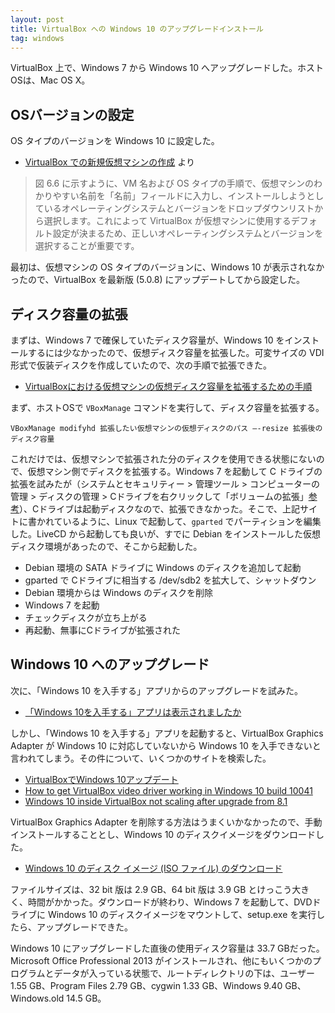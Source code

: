 ```yaml
---
layout: post
title: VirtualBox への Windows 10 のアップグレードインストール
tag: windows
---
```

VirtualBox 上で、Windows 7 から Windows 10 へアップグレードした。ホストOSは、Mac OS X。

## OSバージョンの設定

OS タイプのバージョンを Windows 10 に設定した。

- [VirtualBox での新規仮想マシンの作成](https://docs.oracle.com/cd/E26217_01/E35194/html/qs-create-vm.html) より

> 図 6.6 に示すように、VM 名および OS タイプの手順で、仮想マシンのわかりやすい名前を「名前」フィールドに入力し、インストールしようとしているオペレーティングシステムとバージョンをドロップダウンリストから選択します。これによって VirtualBox が仮想マシンに使用するデフォルト設定が決まるため、正しいオペレーティングシステムとバージョンを選択することが重要です。

最初は、仮想マシンの OS タイプのバージョンに、Windows 10 が表示されなかったので、VirtualBox を最新版 (5.0.8) にアップデートしてから設定した。

## ディスク容量の拡張

まずは、Windows 7 で確保していたディスク容量が、Windows 10 をインストールするには少なかったので、仮想ディスク容量を拡張した。可変サイズの VDI 形式で仮装ディスクを作成していたので、次の手順で拡張できた。

- [VirtualBoxにおける仮想マシンの仮想ディスク容量を拡張するための手順](http://www.virment.com/extend-virtualbox-disk/)

まず、ホストOSで ```VBoxManage``` コマンドを実行して、ディスク容量を拡張する。

~~~~
VBoxManage modifyhd 拡張したい仮想マシンの仮想ディスクのパス —-resize 拡張後のディスク容量
~~~~

これだけでは、仮想マシンで拡張された分のディスクを使用できる状態にないので、仮想マシン側でディスクを拡張する。Windows 7 を起動して C ドライブの拡張を試みたが（システムとセキュリティー > 管理ツール > コンピューターの管理 > ディスクの管理 > Cドライブを右クリックして「ボリュームの拡張」[参考](http://tech.ewdev.info/2014/10/2140/
)）、Cドライブは起動ディスクなので、拡張できなかった。そこで、上記サイトに書かれているように、Linux で起動して、```gparted``` でパーティションを編集した。LiveCD から起動しても良いが、すでに Debian をインストールした仮想ディスク環境があったので、そこから起動した。

- Debian 環境の SATA ドライブに Windows のディスクを追加して起動
- gparted で Cドライブに相当する /dev/sdb2 を拡大して、シャットダウン
- Debian 環境からは Windows のディスクを削除
- Windows 7 を起動
- チェックディスクが立ち上がる
- 再起動、無事にCドライブが拡張された

## Windows 10 へのアップグレード

次に、「Windows 10 を入手する」アプリからのアップグレードを試みた。

- [「Windows 10を入手する」アプリは表示されましたか](http://www.atmarkit.co.jp/ait/articles/1506/04/news013.html)

しかし、「Windows 10 を入手する」アプリを起動すると、VirtualBox Graphics Adapter が Windows 10 に対応していないから Windows 10 を入手できないと言われてしまう。その件について、いくつかのサイトを検索した。

- [VirtualBoxでWindows 10アップデート](http://d.hatena.ne.jp/b3g/20150731)
- [How to get VirtualBox video driver working in Windows 10 build 10041](http://winaero.com/blog/how-to-get-virtualbox-video-driver-working-in-windows-10-build-10041/)
- [Windows 10 inside VirtualBox not scaling after upgrade from 8.1](http://superuser.com/questions/951818/windows-10-inside-virtualbox-not-scaling-after-upgrade-from-8-1)

VirtualBox Graphics Adapter を削除する方法はうまくいかなかったので、手動インストールすることとし、Windows 10 のディスクイメージをダウンロードした。

- [Windows 10 のディスク イメージ (ISO ファイル) のダウンロード](http://www.microsoft.com/ja-jp/software-download/windows10ISO)

ファイルサイズは、32 bit 版は 2.9 GB、64 bit 版は 3.9 GB とけっこう大きく、時間がかかった。ダウンロードが終わり、Windows 7 を起動して、DVDドライブに Windows 10 のディスクイメージをマウントして、setup.exe を実行したら、アップグレードできた。

Windows 10 にアップグレードした直後の使用ディスク容量は 33.7 GBだった。Microsoft Office Professional 2013 がインストールされ、他にもいくつかのプログラムとデータが入っている状態で、ルートディレクトリの下は、ユーザー 1.55 GB、Program Files 2.79 GB、cygwin 1.33 GB、Windows 9.40 GB、Windows.old 14.5 GB。
